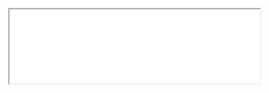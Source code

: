 <iframe src="workbook.html" id="iframe"></iframe>

<script>
function myFunction() {
var frames = document.getElementsByTagName("iframe");
for (i = 0; i < frames.length; i++) {
      frames[i].style.height=frames[i].contentDocument.body.scrollHeight +'px';
  }
}
window.addEventListener("load", myFunction);
window.addEventListener("resize", myFunction);
$('#iframe').on('click', myFunction);
</script>

<style>
iframe {
 width:100%;
}
</style>